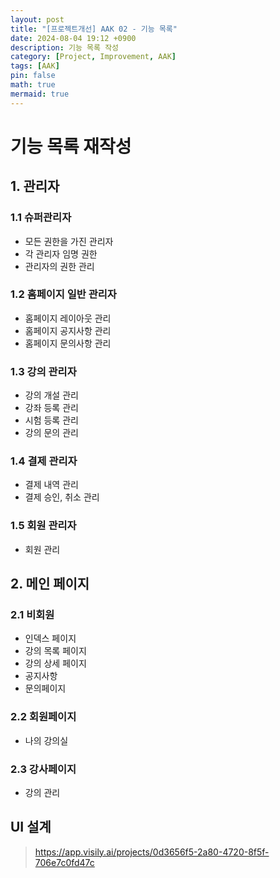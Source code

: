 ```yaml
---
layout: post
title: "[프로젝트개선] AAK 02 - 기능 목록"
date: 2024-08-04 19:12 +0900
description: 기능 목록 작성
category: [Project, Improvement, AAK]
tags: [AAK]
pin: false
math: true
mermaid: true
---
```

# 기능 목록 재작성

## 1. 관리자
### 1.1 슈퍼관리자
- 모든 권한을 가진 관리자
- 각 관리자 임명 권한
- 관리자의 권한 관리

### 1.2 홈페이지 일반 관리자
- 홈페이지 레이아웃 관리
- 홈페이지 공지사항 관리
- 홈페이지 문의사항 관리

### 1.3 강의 관리자
- 강의 개설 관리
- 강좌 등록 관리
- 시험 등록 관리
- 강의 문의 관리

### 1.4 결제 관리자
- 결제 내역 관리
- 결제 승인, 취소 관리

### 1.5 회원 관리자
- 회원 관리

## 2. 메인 페이지
### 2.1 비회원
- 인덱스 페이지
- 강의 목록 페이지
- 강의 상세 페이지
- 공지사항
- 문의페이지

### 2.2 회원페이지
- 나의 강의실

### 2.3 강사페이지
- 강의 관리

## UI 설계
> https://app.visily.ai/projects/0d3656f5-2a80-4720-8f5f-706e7c0fd47c